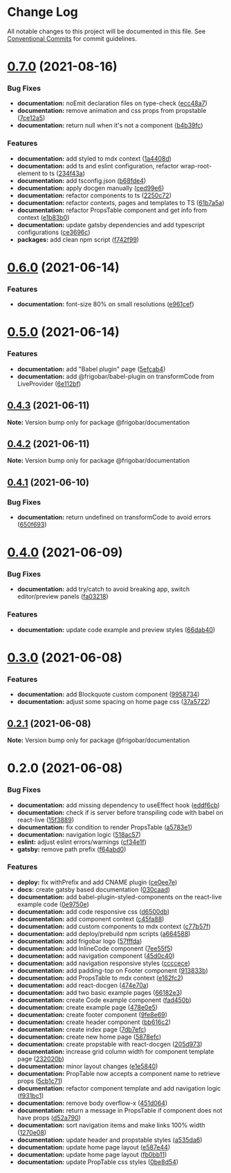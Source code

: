 # Change Log

All notable changes to this project will be documented in this file.
See [Conventional Commits](https://conventionalcommits.org) for commit guidelines.

# [0.7.0](https://github.com/frigobar/frigobar/compare/@frigobar/documentation@0.6.0...@frigobar/documentation@0.7.0) (2021-08-16)


### Bug Fixes

* **documentation:** noEmit declaration files on type-check ([ecc48a7](https://github.com/frigobar/frigobar/commit/ecc48a76fc72bf5bff6cb6d7185d1d893e9cc6cf))
* **documentation:** remove animation and css props from propstable ([7ce12a5](https://github.com/frigobar/frigobar/commit/7ce12a54b6a3512a6ec032cb7bf5acfa461af4a4))
* **documentation:** return null when it's not a component ([b4b39fc](https://github.com/frigobar/frigobar/commit/b4b39fc0aab4dcb27c252a2ef34a0928e9926168))


### Features

* **documentation:** add styled to mdx context ([1a4408d](https://github.com/frigobar/frigobar/commit/1a4408de646d944df6839aa5bba6ad5d40edb3e8))
* **documentation:** add ts and eslint configuration, refactor wrap-root-element to ts ([234f43a](https://github.com/frigobar/frigobar/commit/234f43abe68ff5553c3c8e12a22305b0fb0c5f2d))
* **documentation:** add tsconfig.json ([b68fde4](https://github.com/frigobar/frigobar/commit/b68fde413dbda6cd9c3d25089b14a2e22ddea1e1))
* **documentation:** apply docgen manually ([ced99e6](https://github.com/frigobar/frigobar/commit/ced99e6639101fbae2685c5ac7f842fa87897846))
* **documentation:** refactor components to ts ([2250c72](https://github.com/frigobar/frigobar/commit/2250c724bb31cb5fe88567c2b7fcab092f6e03d3))
* **documentation:** refactor contexts, pages and templates to TS ([61b7a5a](https://github.com/frigobar/frigobar/commit/61b7a5a3921a2ef7fac2e1f0591a6818e73cd0e3))
* **documentation:** refactor PropsTable component and get info from context ([e1b83b0](https://github.com/frigobar/frigobar/commit/e1b83b0a1a1539588bcfef910b03401142500568))
* **documentation:** update gatsby dependencies and add typescript configurations ([ce3696c](https://github.com/frigobar/frigobar/commit/ce3696caeb3908776aa6f28a2dcc7dd6e1ade26b))
* **packages:** add clean npm script ([f742f99](https://github.com/frigobar/frigobar/commit/f742f99cd5b497add6ccb083c2ff39c75674b6bd))





# [0.6.0](https://github.com/frigobar/frigobar/compare/@frigobar/documentation@0.5.0...@frigobar/documentation@0.6.0) (2021-06-14)


### Features

* **documentation:** font-size 80% on small resolutions ([e961cef](https://github.com/frigobar/frigobar/commit/e961cef88ba59ed65635dc2f1301678883ec00b2))





# [0.5.0](https://github.com/frigobar/frigobar/compare/@frigobar/documentation@0.4.3...@frigobar/documentation@0.5.0) (2021-06-14)


### Features

* **documentation:** add "Babel plugin" page ([5efcab4](https://github.com/frigobar/frigobar/commit/5efcab4e6d764a091bd953396042487ebc4f5a1e))
* **documentation:** add @frigobar/babel-plugin on transformCode from LiveProvider ([6e112bf](https://github.com/frigobar/frigobar/commit/6e112bfe5ddfced24b20ccdfbe941aaa5ab66b1d))





## [0.4.3](https://github.com/frigobar/frigobar/compare/@frigobar/documentation@0.4.2...@frigobar/documentation@0.4.3) (2021-06-11)

**Note:** Version bump only for package @frigobar/documentation





## [0.4.2](https://github.com/frigobar/frigobar/compare/@frigobar/documentation@0.4.1...@frigobar/documentation@0.4.2) (2021-06-11)

**Note:** Version bump only for package @frigobar/documentation





## [0.4.1](https://github.com/frigobar/frigobar/compare/@frigobar/documentation@0.4.0...@frigobar/documentation@0.4.1) (2021-06-10)


### Bug Fixes

* **documentation:** return undefined on transformCode to avoid errors ([650f693](https://github.com/frigobar/frigobar/commit/650f693999286a6a7ba6c994615c0f2d87eba215))





# [0.4.0](https://github.com/frigobar/frigobar/compare/@frigobar/documentation@0.3.0...@frigobar/documentation@0.4.0) (2021-06-09)


### Bug Fixes

* **documentation:** add try/catch to avoid breaking app, switch editor/preview panels ([fa03218](https://github.com/frigobar/frigobar/commit/fa03218a634257d83d4bb8183667831c76eaeb31))


### Features

* **documentation:** update code example and preview styles ([66dab40](https://github.com/frigobar/frigobar/commit/66dab401c828853af84ba18069434d21539a539f))





# [0.3.0](https://github.com/frigobar/frigobar/compare/@frigobar/documentation@0.2.1...@frigobar/documentation@0.3.0) (2021-06-08)


### Features

* **documentation:** add Blockquote custom component ([9958734](https://github.com/frigobar/frigobar/commit/995873461800ea2efcb0d242e7abd383a109af48))
* **documentation:** adjust some spacing on home page css ([37a5722](https://github.com/frigobar/frigobar/commit/37a5722a2b465a57bf85d86c0340ce6c2c86f19c))





## [0.2.1](https://github.com/frigobar/frigobar/compare/@frigobar/documentation@0.2.0...@frigobar/documentation@0.2.1) (2021-06-08)

**Note:** Version bump only for package @frigobar/documentation





# 0.2.0 (2021-06-08)


### Bug Fixes

* **documentation:** add missing dependency to useEffect hook ([eddf6cb](https://github.com/frigobar/frigobar/commit/eddf6cbc4dd8657cea756ce620b2ddab449e0524))
* **documentation:** check if is server before transpiling code with babel on react-live ([15f3889](https://github.com/frigobar/frigobar/commit/15f38896f23ca1e98b6f98d23354f55e78be2949))
* **documentation:** fix condition to render PropsTable ([a5783e1](https://github.com/frigobar/frigobar/commit/a5783e192cff4848760ef48c8a8f83998e07b02e))
* **documentation:** navigation logic ([518ac57](https://github.com/frigobar/frigobar/commit/518ac57a7a5f6fb3932f27e3088276c667a7dc40))
* **eslint:** adjust eslint errors/warnings ([cf34e1f](https://github.com/frigobar/frigobar/commit/cf34e1fda1cea284d037e9c48f7bdef84737e750))
* **gatsby:** remove path prefix ([f64abd0](https://github.com/frigobar/frigobar/commit/f64abd0036fc6ad3ebc917818913ad49fc6bdabc))


### Features

* **deploy:** fix withPrefix and add CNAME plugin ([ce0ee7e](https://github.com/frigobar/frigobar/commit/ce0ee7ea2a871b18bdc3714bb14f79004035b80f))
* **docs:** create gatsby based documentation ([030caad](https://github.com/frigobar/frigobar/commit/030caad2d48c02b860fdcb2925392e5b06d592ba))
* **documentation:** add babel-plugin-styled-components on the react-live example code ([0e9750e](https://github.com/frigobar/frigobar/commit/0e9750e1f98482fd415bac070cda001334552c73))
* **documentation:** add code responsive css ([d6500db](https://github.com/frigobar/frigobar/commit/d6500db9fd54cc90b2eeda53c4a1a63f20a6d904))
* **documentation:** add component context ([c45fa88](https://github.com/frigobar/frigobar/commit/c45fa8833665e77992bfa58f58d8b307e0e18de9))
* **documentation:** add custom components to mdx context ([c77b57f](https://github.com/frigobar/frigobar/commit/c77b57f58ff544afdf3552e5d589ddd5abb15a71))
* **documentation:** add deploy/prebuild npm scripts ([a664588](https://github.com/frigobar/frigobar/commit/a664588df3cbc07c832fd2be849146c10f22d795))
* **documentation:** add frigobar logo ([57fffda](https://github.com/frigobar/frigobar/commit/57fffda5de67885ebd7905c1efd9120725845c3a))
* **documentation:** add InlineCode component ([7ee55f5](https://github.com/frigobar/frigobar/commit/7ee55f552c7e424e86f9b926f297862e7dec3513))
* **documentation:** add navigation component ([45d0c40](https://github.com/frigobar/frigobar/commit/45d0c4073bfd6f7ebaf8679096353d48db327fb8))
* **documentation:** add navigation responsive styles ([ccccece](https://github.com/frigobar/frigobar/commit/cccceceadd2514579a623ddb7df5c0dd709580b8))
* **documentation:** add padding-top on Footer component ([913833b](https://github.com/frigobar/frigobar/commit/913833b459a432a6ed9bc02e9973b4aeb60b2725))
* **documentation:** add PropsTable to mdx context ([e162fc2](https://github.com/frigobar/frigobar/commit/e162fc2d0ad99c6022ee2aa3fd970ba5553264af))
* **documentation:** add react-docgen ([474e70a](https://github.com/frigobar/frigobar/commit/474e70ad7d99256a20b0e8996f46410e54d9dd3e))
* **documentation:** add two basic example pages ([66182e3](https://github.com/frigobar/frigobar/commit/66182e3241370dc47fb898371dc9190b656f09c0))
* **documentation:** create Code example component ([fad450b](https://github.com/frigobar/frigobar/commit/fad450bd10562e09f021d9a42905e2d86ec1b7fb))
* **documentation:** create example <Badge /> page ([478e0e5](https://github.com/frigobar/frigobar/commit/478e0e53e67efefe8139cb0ca82aa46bc39a9e86))
* **documentation:** create footer component ([9fe8e69](https://github.com/frigobar/frigobar/commit/9fe8e699d132fccfb12ca37edfd78a7c9133be62))
* **documentation:** create header component ([bb616c2](https://github.com/frigobar/frigobar/commit/bb616c2d3b8aed886624bef4c9487eb1c64db821))
* **documentation:** create index page ([7db7efc](https://github.com/frigobar/frigobar/commit/7db7efc4a0bf7141d0dad7d9fbfa687287585594))
* **documentation:** create new home page ([5878efc](https://github.com/frigobar/frigobar/commit/5878efc7dc4f2fe0dae633bc1ef04c0bd7a09f8b))
* **documentation:** create propstable with react-docgen ([205d973](https://github.com/frigobar/frigobar/commit/205d973bf89f8fe48a64e704dba03b07323a8f6b))
* **documentation:** increase grid column width for component template page ([232020b](https://github.com/frigobar/frigobar/commit/232020b904ed04f1c58bd7833ca6769083c307b0))
* **documentation:** minor layout changes ([e1e5840](https://github.com/frigobar/frigobar/commit/e1e58407c5e6309638452a58461c5ff1f297c92c))
* **documentation:** PropTable now accepts a component name to retrieve props ([5cb1c71](https://github.com/frigobar/frigobar/commit/5cb1c71634dd558af8f72c1c50a12cdf880f2965))
* **documentation:** refactor component template and add navigation logic ([f931bc1](https://github.com/frigobar/frigobar/commit/f931bc133d6db376be5db58ba7d2a7ee012aa3ea))
* **documentation:** remove body overflow-x ([451d064](https://github.com/frigobar/frigobar/commit/451d064a6f576f8927a8f5687fb5e52a8551f283))
* **documentation:** return a message in PropsTable if component does not have props ([d52a790](https://github.com/frigobar/frigobar/commit/d52a7903babde9488b284cef82aa840f059eb7f8))
* **documentation:** sort navigation items and make links 100% width ([1270e08](https://github.com/frigobar/frigobar/commit/1270e08c0e8838b09510c6d6e75d978c50394faa))
* **documentation:** update header and propstable styles ([a535da6](https://github.com/frigobar/frigobar/commit/a535da6d79f99f62896633935553f3638a5d3238))
* **documentation:** update home page layout ([e587e44](https://github.com/frigobar/frigobar/commit/e587e44345faf62cdaa3fa0495a71c07c52e8815))
* **documentation:** update home page layout ([fb0bb11](https://github.com/frigobar/frigobar/commit/fb0bb115f93611d40c6e81e2b424f2b295a271cf))
* **documentation:** update PropTable css styles ([0be8d54](https://github.com/frigobar/frigobar/commit/0be8d54ddedfcfb95e079bd16487b228d5355fbb))

